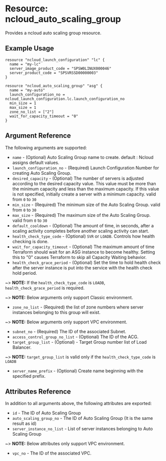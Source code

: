 # Resource: ncloud_auto_scaling_group

Provides a ncloud auto scaling group resource.

## Example Usage

```hcl
resource "ncloud_launch_configuration" "lc" {
  name = "my-lc"
  server_image_product_code = "SPSW0LINUX000046"
  server_product_code = "SPSVRSSD00000003"
}

resource "ncloud_auto_scaling_group" "asg" {
  name = "my-auto"
  launch_configuration_no = ncloud_launch_configuration.lc.launch_configuration_no
  min_size = 1
  max_size = 1
  zone_no_list = ["2"]
  wait_for_capacity_timeout = "0"
}
```

## Argument Reference

The following arguments are supported:

* `name` - (Optional) Auto Scaling Group name to create. default : Ncloud assigns default values.
* `launch_configuration_no` - (Required) Launch Configuration Number for creating Auto Scaling Group.
* `desired_capacity` - (Optional) The number of servers is adjusted according to the desired capacity value.
This value must be more than the minimum capacity and less than the maximum capacity. If this value is not specified, initially create a server with a minimum capacity. valid from `0` to `30`
* `min_size` - (Required) The minimum size of the Auto Scaling Group. valid from `0` to `30`
* `max_size` - (Required) The maximum size of the Auto Scaling Group. valid from `0` to `30`
* `default_cooldown` - (Optional) The amount of time, in seconds, after a scaling activity completes before another scaling activity can start.
* `health_check_type_code` - (Optional) `SVR` or `LOADB`. Controls how health checking is done.
* `wait_for_capacity_timeout` - (Optional) The maximum amount of time Terraform should wait for an ASG instance to become healthy. Setting this to "0" causes Terraform to skip all Capacity Waiting behavior.
* `health_check_grace_period` - (Optional) Set the time to hold health check after the server instance is put into the service with the health check hold period.

~> **NOTE:** If the `health_check_type_code` is `LOADB`, `health_check_grace_period` is required.


~> **NOTE:** Below arguments only support Classic environment.

* `zone_no_list` - (Required) the list of zone numbers where server instances belonging to this group will exist.

~> **NOTE:** Below arguments only support VPC environment.

* `subnet_no` - (Required) The ID of the associated Subnet.
* `access_control_group_no_list` - (Optional) The ID of the ACG.
* `target_group_list` - (Optional) - Target Group number list of Load Balancer.

~> **NOTE:** `target_group_list` is valid only if the `health_check_type_code` is `LOADB`  

* `server_name_prefix` - (Optional) Create name beginning with the specified prefix.

## Attributes Reference

In addition to all arguments above, the following attributes are exported:

* `id` - The ID of Auto Scaling Group
* `auto_scaling_group_no` - The ID of Auto Scaling Group (It is the same result as id)
* `server_instance_no_list` - List of server instances belonging to Auto Scaling Group

~> **NOTE:** Below attributes only support VPC environment.

* `vpc_no` - The ID of the associated VPC.
